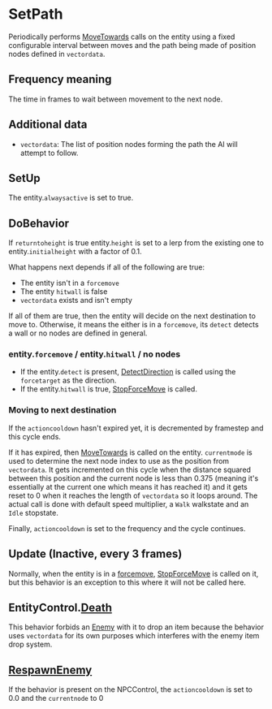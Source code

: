 # SetPath
Periodically performs [MoveTowards](../../EntityControl/EntityControl%20Methods.md#movetowards) calls on the entity using a fixed configurable interval between moves and the path being made of position nodes defined in `vectordata`.

## Frequency meaning
The time in frames to wait between movement to the next node.

## Additional data
- `vectordata`: The list of position nodes forming the path the AI will attempt to follow.

## SetUp
The entity.`alwaysactive` is set to true.

## DoBehavior
If `returntoheight` is true entity.`height` is set to a lerp from the existing one to entity.`initialheight` with a factor of 0.1.

What happens next depends if all of the following are true:
- The entity isn't in a `forcemove`
- The entity `hitwall` is false
- `vectordata` exists and isn't empty

If all of them are true, then the entity will decide on the next destination to move to. Otherwise, it means the either is in a `forcemove`, its `detect` detects a wall or no nodes are defined in general.

### entity.`forcemove` / entity.`hitwall` / no nodes
- If the entity.`detect` is present, [DetectDirection](../../EntityControl/EntityControl%20Methods.md#detectdirection) is called using the `forcetarget` as the direction.
- If the entity.`hitwall` is true, [StopForceMove](../../EntityControl/EntityControl%20Methods.md#stopforcemove) is called.

### Moving to next destination
If the `actioncooldown` hasn't expired yet, it is decremented by framestep and this cycle ends.

If it has expired, then [MoveTowards](../../EntityControl/EntityControl%20Methods.md#movetowards) is called on the entity. `currentmode` is used to determine the next node index to use as the position from `vectordata`. It gets incremented on this cycle when the distance squared between this position and the current node is less than 0.375 (meaning it's essentially at the current one which means it has reached it) and it gets reset to 0 when it reaches the length of `vectordata` so it loops around. The actual call is done with default speed multiplier, a `Walk` walkstate and an `Idle` stopstate.

Finally, `actioncooldown` is set to the frequency and the cycle continues.

## Update (Inactive, every 3 frames)
Normally, when the entity is in a [forcemove](../EntityControl/EntityControl%20Methods.md#forcemove), [StopForceMove](../EntityControl/EntityControl%20Methods.md#StopForceMove) is called on it, but this behavior is an exception to this where it will not be called here.

## EntityControl.[Death](../../EntityControl/Notable%20methods/Death.md)
This behavior forbids an [Enemy](../NPCType.md#enemy) with it to drop an item because the behavior uses `vectordata` for its own purposes which interferes with the enemy item drop system.

## [RespawnEnemy](../Notable%20methods/RespawnEnemy.md)
If the behavior is present on the NPCControl, the `actioncooldown` is set to 0.0 and the `currentnode` to 0
